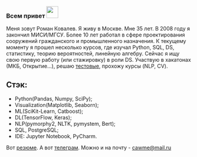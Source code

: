 ### Всем привет <img src="https://github.com/blackcater/blackcater/raw/main/images/Hi.gif" height="32"/></h1>
Меня зовут Роман Ковалев. Я живу в Москве. Мне 35 лет. В 2008 году я закончил МИСИ/МГСУ. Более 10 лет работал в сфере проектирования сооружений гражданского и промышленного назначения. К текущему моменту я прошел несколько курсов, где изучал Python, SQL, DS, статистику, теорию вероятностей, линейную алгебру.
Сейчас я ищу свою первую работу (или стажировку) в роли DS. Участвую в хакатонах (МКБ, Открытие...), решаю [тестовые](https://github.com/K-Roman/test_tasks), прохожу курсы (NLP, CV).

## Стэк: 
 -  Python(Pandas, Numpy, SciPy);
 -  Visualization(Matplotlib, Seaborn);
 -  ML(SciKit-Learn, Catboost);
 -  DL(TensorFlow, Keras);
 -  NLP(pymorphy2, NLTK, pymystem, Bert);
 -  SQL, PostgreSQL;
 -  IDE: Jupyter Notebook, PyCharm.

Вот [резюме](https://hh.ru/resume/7a6d5ae1ff0917a8120039ed1f6f4f70675961).
А вот [телеграм](https://t.me/rkvAlv). Можно и на почту - cawme@mail.ru






<!--
**K-Roman/K-Roman** is a ✨ _special_ ✨ repository because its `README.md` (this file) appears on your GitHub profile.

Here are some ideas to get you started:

- 🔭 I’m currently working on ...
- 🌱 I’m currently learning ...
- 👯 I’m looking to collaborate on ...
- 🤔 I’m looking for help with ...
- 💬 Ask me about ...
- 📫 How to reach me: ...
- 😄 Pronouns: ...
- ⚡ Fun fact: ...
-->
